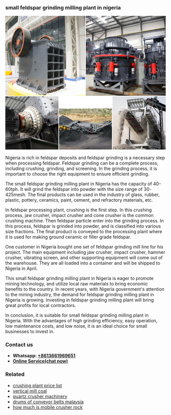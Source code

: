 <h3>small feldspar grinding milling plant in nigeria</h3><img src='1706773667.jpg' alt=''><p>Nigeria is rich in feldspar deposits and feldspar grinding is a necessary step when processing feldspar. Feldspar grinding can be a complete process, including crushing, grinding, and screening. In the grinding process, it is important to choose the right equipment to ensure efficient grinding.</p><p>The small feldspar grinding milling plant in Nigeria has the capacity of 40-60tph. It will grind the feldspar into powder with the size range of 30-425mesh. The final products can be used in the industry of glass, rubber, plastic, pottery, ceramics, paint, cement, and refractory materials, etc.</p><p>In feldspar processing plant, crushing is the first step. In this crushing process, jaw crusher, impact crusher and cone crusher is the common crushing machine. Then feldspar particle enter into the grinding process. In this process, feldspar is grinded into powder, and is classified into various size fractions. The final product is conveyed to the processing plant where it is used for making ground ceramic or filler grade feldspar.</p><p>One customer in Nigeria bought one set of feldspar grinding mill line for his project. The main equipment including jaw crusher, impact crusher, hammer crusher, vibrating screen, and other supporting equipment will come out of the warehouse. They are all loaded into a container and will be shipped to Nigeria in April.</p><p>This small feldspar grinding milling plant in Nigeria is eager to promote mining technology, and utilize local raw materials to bring economic benefits to the country. In recent years, with Nigeria government's attention to the mining industry, the demand for feldspar grinding milling plant in Nigeria is growing. Investing in feldspar grinding milling plant will bring great profits for local contractors.</p><p>In conclusion, it is suitable for small feldspar grinding milling plant in Nigeria. With the advantages of high grinding efficiency, easy operation, low maintenance costs, and low noise, it is an ideal choice for small businesses to invest in.</p><h3>Contact us</h3><ul><li><strong>Whatsapp:&nbsp;<a href="https://wa.me/8613661969651">+8613661969651</a></strong></li><li><a href="https://swt.shibang-china.com/?git&amp;zhl&amp;small feldspar grinding milling plant in nigeria"><strong>Online Service(chat now)</strong></a></li></ul><h3>Related</h3><ul><li><a href='crushing plant price list.md'>crushing plant price list</a></li><li><a href='vertical mill coal.md'>vertical mill coal</a></li><li><a href='quartz crusher machinery.md'>quartz crusher machinery</a></li><li><a href='drums of conveyor belts malaysia.md'>drums of conveyor belts malaysia</a></li><li><a href='how much is mobile crusher rock.md'>how much is mobile crusher rock</a></li></ul>